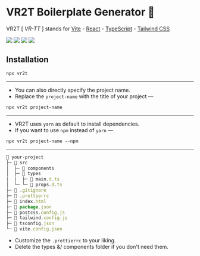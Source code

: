 # VR2T Boilerplate Generator 💨

VR2T [ *VR-TT* ] stands for [Vite](https://github.com/vitejs/vite) - [React](https://github.com/microsoft/TypeScript) - [TypeScript](https://github.com/microsoft/TypeScript) - [Tailwind CSS](https://github.com/tailwindlabs/tailwindcss)

![](https://img.shields.io/badge/Vite-B73BFE?style=for-the-badge&logo=vite&logoColor=FFD62E)
![](https://img.shields.io/badge/React-20232A?style=for-the-badge&logo=react&logoColor=61DAFB)
![](https://img.shields.io/badge/TypeScript-007ACC?style=for-the-badge&logo=typescript&logoColor=white)
![](https://img.shields.io/badge/Tailwind_CSS-38B2AC?style=for-the-badge&logo=tailwind-css&logoColor=white)

## Installation
```shell
npx vr2t
```
---
- You can also directly specify the project name.
- Replace the `project-name` with the title of your project —
```shell
npx vr2t project-name
```
---
- VR2T uses `yarn` as default to install dependencies.
- If you want to use `npm` instead of `yarn` —
```shell
npx vr2t project-name --npm
```
---
```js
📂 your-project
├─ 📂 src
│  ├─ 📂 components
│  ├─ 📂 types
│  │  ├─ 📄 main.d.ts
│  └─ └─ 📄 props.d.ts
├─ 📄 .gitignore
├─ 📄 .prettierrc
├─ 📄 index.html
├─ 📄 package.json
├─ 📄 postcss.config.js
├─ 📄 tailwind.config.js
├─ 📄 tsconfig.json
└─ 📄 vite.config.json
```
- Customize the `.prettierrc` to your liking.
- Delete the types &/ components folder if you don't need them.
